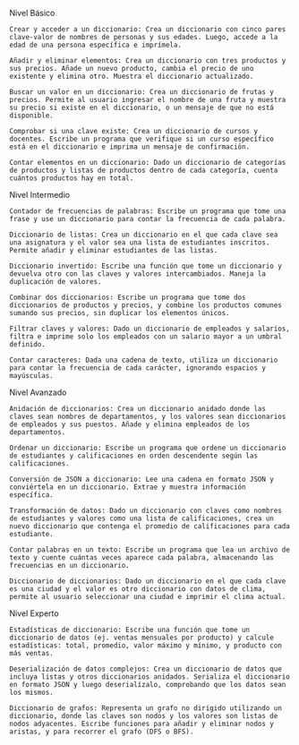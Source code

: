 



Nivel Básico

    Crear y acceder a un diccionario: Crea un diccionario con cinco pares clave-valor de nombres de personas y sus edades. Luego, accede a la edad de una persona específica e imprímela.

    Añadir y eliminar elementos: Crea un diccionario con tres productos y sus precios. Añade un nuevo producto, cambia el precio de uno existente y elimina otro. Muestra el diccionario actualizado.

    Buscar un valor en un diccionario: Crea un diccionario de frutas y precios. Permite al usuario ingresar el nombre de una fruta y muestra su precio si existe en el diccionario, o un mensaje de que no está disponible.

    Comprobar si una clave existe: Crea un diccionario de cursos y docentes. Escribe un programa que verifique si un curso específico está en el diccionario e imprima un mensaje de confirmación.

    Contar elementos en un diccionario: Dado un diccionario de categorías de productos y listas de productos dentro de cada categoría, cuenta cuántos productos hay en total.

Nivel Intermedio

    Contador de frecuencias de palabras: Escribe un programa que tome una frase y use un diccionario para contar la frecuencia de cada palabra.

    Diccionario de listas: Crea un diccionario en el que cada clave sea una asignatura y el valor sea una lista de estudiantes inscritos. Permite añadir y eliminar estudiantes de las listas.

    Diccionario invertido: Escribe una función que tome un diccionario y devuelva otro con las claves y valores intercambiados. Maneja la duplicación de valores.

    Combinar dos diccionarios: Escribe un programa que tome dos diccionarios de productos y precios, y combine los productos comunes sumando sus precios, sin duplicar los elementos únicos.

    Filtrar claves y valores: Dado un diccionario de empleados y salarios, filtra e imprime solo los empleados con un salario mayor a un umbral definido.

    Contar caracteres: Dada una cadena de texto, utiliza un diccionario para contar la frecuencia de cada carácter, ignorando espacios y mayúsculas.

Nivel Avanzado

    Anidación de diccionarios: Crea un diccionario anidado donde las claves sean nombres de departamentos, y los valores sean diccionarios de empleados y sus puestos. Añade y elimina empleados de los departamentos.

    Ordenar un diccionario: Escribe un programa que ordene un diccionario de estudiantes y calificaciones en orden descendente según las calificaciones.

    Conversión de JSON a diccionario: Lee una cadena en formato JSON y conviértela en un diccionario. Extrae y muestra información específica.

    Transformación de datos: Dado un diccionario con claves como nombres de estudiantes y valores como una lista de calificaciones, crea un nuevo diccionario que contenga el promedio de calificaciones para cada estudiante.

    Contar palabras en un texto: Escribe un programa que lea un archivo de texto y cuente cuántas veces aparece cada palabra, almacenando las frecuencias en un diccionario.

    Diccionario de diccionarios: Dado un diccionario en el que cada clave es una ciudad y el valor es otro diccionario con datos de clima, permite al usuario seleccionar una ciudad e imprimir el clima actual.

Nivel Experto

    Estadísticas de diccionario: Escribe una función que tome un diccionario de datos (ej. ventas mensuales por producto) y calcule estadísticas: total, promedio, valor máximo y mínimo, y producto con más ventas.

    Deserialización de datos complejos: Crea un diccionario de datos que incluya listas y otros diccionarios anidados. Serializa el diccionario en formato JSON y luego deserialízalo, comprobando que los datos sean los mismos.

    Diccionario de grafos: Representa un grafo no dirigido utilizando un diccionario, donde las claves son nodos y los valores son listas de nodos adyacentes. Escribe funciones para añadir y eliminar nodos y aristas, y para recorrer el grafo (DFS o BFS).